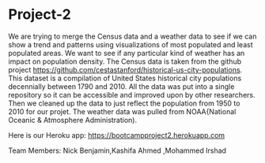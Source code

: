 # Project-2


We are trying to merge the Census data and a weather data to see if we can show a trend and patterns using visualizations of most populated and least populated areas. We want to see if any particular kind of weather has an impact on  population density.
The Census data is taken from the github project https://github.com/cestastanford/historical-us-city-populations.
This dataset is a compilation of United States historical city populations decennially between 1790 and 2010. All the data was put into a single repository so it can be accessible and improved upon by other researchers.
Then we cleaned up the data to just reflect the population from 1950 to 2010 for our projet.
The weather data was pulled from NOAA{National Oceanic & Atmosphere Administration).

Here is our Heroku app:
https://bootcampproject2.herokuapp.com

Team Members: 
Nick Benjamin,Kashifa Ahmed ,Mohammed Irshad

